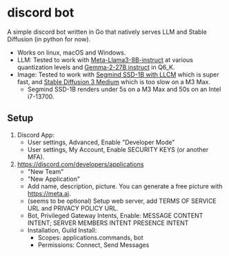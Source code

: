 # discord bot

A simple discord bot written in Go that natively serves LLM and Stable Diffusion
(in python for now).

- Works on linux, macOS and Windows.
- LLM: Tested to work with
  [Meta-Llama3-8B-instruct](https://huggingface.co/Mozilla/Meta-Llama-3-8B-Instruct-llamafile)
  at various quantization levels and [Gemma-2-27B
  instruct](https://huggingface.co/jartine/gemma-2-27b-it-llamafile) in Q6_K.
- Image: Tested to work with [Segmind SSD-1B with
  LLCM](https://huggingface.co/segmind/SSD-1B) which is super fast, and [Stable
  Diffusion 3
  Medium](https://huggingface.co/stabilityai/stable-diffusion-3-medium) which is
  too slow on a M3 Max.
    - Segmind SSD-1B renders under 5s on a M3 Max and 50s on an Intel i7-13700.

## Setup

1. Discord App:
    - User settings, Advanced, Enable "Developer Mode"
    - User settings, My Account, Enable SECURITY KEYS (or another MFA).
2. https://discord.com/developers/applications
    - "New Team"
    - "New Application"
    - Add name, description, picture. You can generate a free picture with
      https://meta.ai.
    - (seems to be optional) Setup web server, add TERMS OF SERVICE URL and PRIVACY POLICY URL.
    - Bot, Privileged Gateway Intents, Enable: MESSAGE CONTENT INTENT; SERVER MEMBERS INTENT PRESENCE INTENT
    - Installation, Guild Install:
        - Scopes: applications.commands, bot
        - Permissions: Connect, Send Messages
